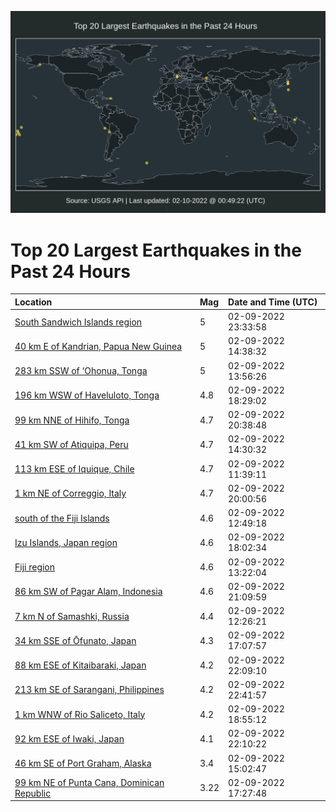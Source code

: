 ![Map](./map.png)

# Top 20 Largest Earthquakes in the Past 24 Hours

| Location | Mag | Date and Time (UTC) |
|:---|:---|:---|
| [South Sandwich Islands region](https://earthquake.usgs.gov/earthquakes/eventpage/us7000gjid) | 5 | 02-09-2022 23:33:58 |
| [40 km E of Kandrian, Papua New Guinea](https://earthquake.usgs.gov/earthquakes/eventpage/us7000gjch) | 5 | 02-09-2022 14:38:32 |
| [283 km SSW of ‘Ohonua, Tonga](https://earthquake.usgs.gov/earthquakes/eventpage/us7000gjca) | 5 | 02-09-2022 13:56:26 |
| [196 km WSW of Haveluloto, Tonga](https://earthquake.usgs.gov/earthquakes/eventpage/us7000gjfs) | 4.8 | 02-09-2022 18:29:02 |
| [99 km NNE of Hihifo, Tonga](https://earthquake.usgs.gov/earthquakes/eventpage/us7000gjgy) | 4.7 | 02-09-2022 20:38:48 |
| [41 km SW of Atiquipa, Peru](https://earthquake.usgs.gov/earthquakes/eventpage/us7000gjc8) | 4.7 | 02-09-2022 14:30:32 |
| [113 km ESE of Iquique, Chile](https://earthquake.usgs.gov/earthquakes/eventpage/us7000gjb8) | 4.7 | 02-09-2022 11:39:11 |
| [1 km NE of Correggio, Italy](https://earthquake.usgs.gov/earthquakes/eventpage/us7000gjgg) | 4.7 | 02-09-2022 20:00:56 |
| [south of the Fiji Islands](https://earthquake.usgs.gov/earthquakes/eventpage/us7000gjby) | 4.6 | 02-09-2022 12:49:18 |
| [Izu Islands, Japan region](https://earthquake.usgs.gov/earthquakes/eventpage/us7000gjft) | 4.6 | 02-09-2022 18:02:34 |
| [Fiji region](https://earthquake.usgs.gov/earthquakes/eventpage/us7000gjc2) | 4.6 | 02-09-2022 13:22:04 |
| [86 km SW of Pagar Alam, Indonesia](https://earthquake.usgs.gov/earthquakes/eventpage/us7000gjh6) | 4.6 | 02-09-2022 21:09:59 |
| [7 km N of Samashki, Russia](https://earthquake.usgs.gov/earthquakes/eventpage/us7000gjbv) | 4.4 | 02-09-2022 12:26:21 |
| [34 km SSE of Ōfunato, Japan](https://earthquake.usgs.gov/earthquakes/eventpage/us7000gjes) | 4.3 | 02-09-2022 17:07:57 |
| [88 km ESE of Kitaibaraki, Japan](https://earthquake.usgs.gov/earthquakes/eventpage/us7000gjht) | 4.2 | 02-09-2022 22:09:10 |
| [213 km SE of Sarangani, Philippines](https://earthquake.usgs.gov/earthquakes/eventpage/us7000gji3) | 4.2 | 02-09-2022 22:41:57 |
| [1 km WNW of Rio Saliceto, Italy](https://earthquake.usgs.gov/earthquakes/eventpage/us7000gjfy) | 4.2 | 02-09-2022 18:55:12 |
| [92 km ESE of Iwaki, Japan](https://earthquake.usgs.gov/earthquakes/eventpage/us7000gji1) | 4.1 | 02-09-2022 22:10:22 |
| [46 km SE of Port Graham, Alaska](https://earthquake.usgs.gov/earthquakes/eventpage/ak0221uefwtr) | 3.4 | 02-09-2022 15:02:47 |
| [99 km NE of Punta Cana, Dominican Republic](https://earthquake.usgs.gov/earthquakes/eventpage/pr71333773) | 3.22 | 02-09-2022 17:27:48 |
